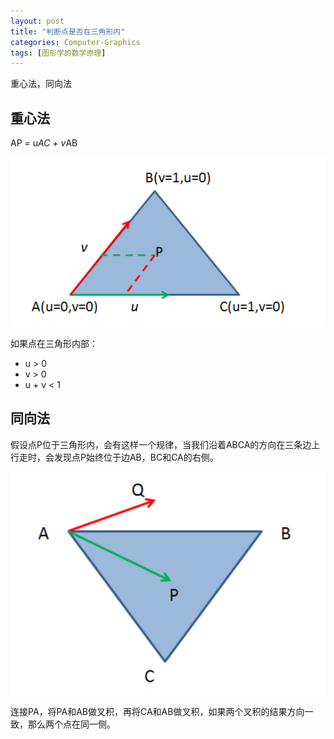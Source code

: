```yaml
---
layout: post
title: "判断点是否在三角形内"
categories: Computer-Graphics
tags: [图形学的数学原理]
---
```


重心法，同向法

## 重心法

AP = u*AC + v*AB

![My helpful screenshot](/assets/dot-in-triangle/1.png)

如果点在三角形内部：

- u > 0
- v > 0
- u + v < 1

## 同向法

假设点P位于三角形内，会有这样一个规律，当我们沿着ABCA的方向在三条边上行走时，会发现点P始终位于边AB，BC和CA的右侧。

![My helpful screenshot](/assets/dot-in-triangle/2.png)

连接PA，将PA和AB做叉积，再将CA和AB做叉积，如果两个叉积的结果方向一致，那么两个点在同一侧。